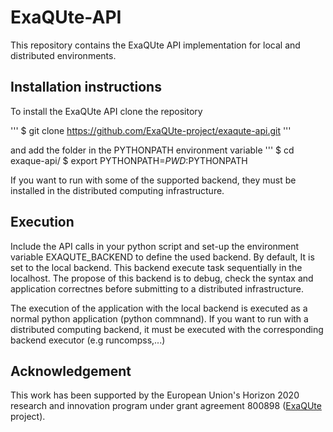 # ExaQUte-API

This repository contains the ExaQUte API implementation for local and distributed environments.

## Installation instructions
To install the ExaQUte API clone the repository

'''
$ git clone https://github.com/ExaQUte-project/exaqute-api.git
'''

and add the folder in the PYTHONPATH environment variable
'''
$ cd exaque-api/
$ export PYTHONPATH=$PWD:$PYTHONPATH

If you want to run with some of the supported backend, they must be installed in the distributed computing infrastructure. 

## Execution
Include the API calls in your python script and set-up the environment variable EXAQUTE_BACKEND to define the used backend. By default, It is set to the local backend. This backend execute task sequentially in the localhost. The propose of this backend is to debug, check the syntax and application correctnes before submitting to a distributed infrastructure. 

The execution of the application with the local backend is executed as a normal python application (python commnand). If you want to run with a distributed computing backend, it must be executed with the corresponding backend executor (e.g runcompss,...)   

## Acknowledgement
This work has been supported by the European Union's Horizon 2020 research and innovation program under grant agreement 800898 ([ExaQUte](http://exaqute.eu/) project).
